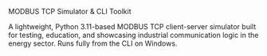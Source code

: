 MODBUS TCP Simulator & CLI Toolkit

A lightweight, Python 3.11-based MODBUS TCP client-server simulator built for testing, education, and showcasing industrial communication logic in the energy sector. Runs fully from the CLI on Windows.
